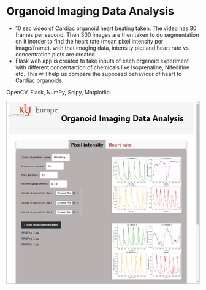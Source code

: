 # Organoid Imaging Data Analysis


- 10 sec video of Cardiac organoid heart beating taken. The video has 30 frames per second. Then 300 images are then taken to do segmentation on it inorder to find the heart rate (mean pixel intensity per image/frame). 
with that imaging data, intensity plot and heart rate vs concentration plots are created.
- Flask web app is created to take inputs of each organoid experiment with different concentartion of chemicals like Isoprenaline, Nifedifine etc. This will help us compare the supposed behaviour of heart to Cardiac organoids.



OpenCV, Flask, NumPy, Scipy, Matplotlib.

![image](app/static/uploads/flaskapp1.png)




